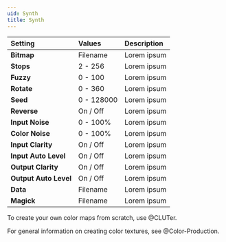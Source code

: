 ```yaml
---
uid: Synth
title: Synth
---
```


| Setting               | Values      | Description |
| :-------------------- | :---------- | :---------- |
| **Bitmap**            | Filename    | Lorem ipsum |
| **Stops**             | 2 - 256     | Lorem ipsum |
| **Fuzzy**             | 0 - 100     | Lorem ipsum |
| **Rotate**            | 0 - 360     | Lorem ipsum |
| **Seed**              | 0 - 128000  | Lorem ipsum |
| **Reverse**           | On / Off    | Lorem ipsum |
| **Input Noise**       | 0 - 100% | Lorem ipsum |
| **Color Noise**       | 0 - 100% | Lorem ipsum |
| **Input Clarity**     | On / Off    | Lorem ipsum |
| **Input Auto Level**  | On / Off    | Lorem ipsum |
| **Output Clarity**    | On / Off    | Lorem ipsum |
| **Output Auto Level** | On / Off    | Lorem ipsum |
| **Data**              | Filename    | Lorem ipsum |
| **Magick**            | Filename    | Lorem ipsum |


To create your own color maps from scratch, use @CLUTer.

For general information on creating color textures, see @Color-Production.